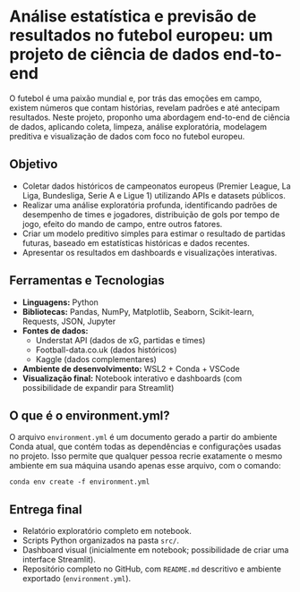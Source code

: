 # Análise estatística e previsão de resultados no futebol europeu: um projeto de ciência de dados end-to-end

O futebol é uma paixão mundial e, por trás das emoções em campo, existem números que contam histórias, revelam padrões e até antecipam resultados. Neste projeto, proponho uma abordagem end-to-end de ciência de dados, aplicando coleta, limpeza, análise exploratória, modelagem preditiva e visualização de dados com foco no futebol europeu.

## Objetivo
- Coletar dados históricos de campeonatos europeus (Premier League, La Liga, Bundesliga, Serie A e Ligue 1) utilizando APIs e datasets públicos.
- Realizar uma análise exploratória profunda, identificando padrões de desempenho de times e jogadores, distribuição de gols por tempo de jogo, efeito do mando de campo, entre outros fatores.
- Criar um modelo preditivo simples para estimar o resultado de partidas futuras, baseado em estatísticas históricas e dados recentes.
- Apresentar os resultados em dashboards e visualizações interativas.

## Ferramentas e Tecnologias
- **Linguagens:** Python  
- **Bibliotecas:** Pandas, NumPy, Matplotlib, Seaborn, Scikit-learn, Requests, JSON, Jupyter  
- **Fontes de dados:**  
   - Understat API (dados de xG, partidas e times)  
   - Football-data.co.uk (dados históricos)  
   - Kaggle (dados complementares)  
- **Ambiente de desenvolvimento:** WSL2 + Conda + VSCode  
- **Visualização final:** Notebook interativo e dashboards (com possibilidade de expandir para Streamlit)

## O que é o environment.yml?
O arquivo `environment.yml` é um documento gerado a partir do ambiente Conda atual, que contém todas as dependências e configurações usadas no projeto. Isso permite que qualquer pessoa recrie exatamente o mesmo ambiente em sua máquina usando apenas esse arquivo, com o comando:

```
conda env create -f environment.yml
```

## Entrega final
- Relatório exploratório completo em notebook.
- Scripts Python organizados na pasta `src/`.
- Dashboard visual (inicialmente em notebook; possibilidade de criar uma interface Streamlit).
- Repositório completo no GitHub, com `README.md` descritivo e ambiente exportado (`environment.yml`).

